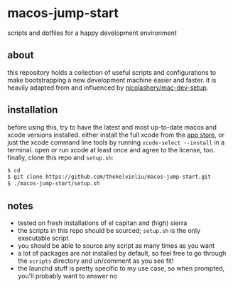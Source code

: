 # macos-jump-start
scripts and dotfiles for a happy development environment

## about
this repository holds a collection of useful scripts and configurations to make bootstrapping a new development machine easier and faster.
it is heavily adapted from and influenced by [nicolashery/mac-dev-setup](https://github.com/nicolashery/mac-dev-setup).

## installation
before using this, try to have the latest and most up-to-date macos and xcode versions installed.
either install the full xcode from the [app store](https://itunes.apple.com/ae/app/xcode/id497799835?mt=12#),
or just the xcode command line tools by running `xcode-select --install` in a terminal.
open or run xcode at least once and agree to the license, too.
finally, clone this repo and `setup.sh`:

```bash
$ cd
$ git clone https://github.com/thekelvinliu/macos-jump-start.git
$ ./macos-jump-start/setup.sh
```

## notes
- tested on fresh installations of el capitan and (high) sierra
- the scripts in this repo should be sourced; `setup.sh` is the only executable script
- you should be able to source any script as many times as you want
- a lot of packages are not installed by default, so feel free to go through the `scripts` directory and un/comment as you see fit!
- the launchd stuff is pretty specific to my use case, so when prompted, you'll probably want to answer no
